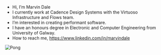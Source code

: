 -  Hi, I’m Marvin Dale
-  I currently work at Cadence Design Systems with the Virtuoso Infrastructure and Flows team.
-  I’m interested in creating performant software.
-  I have an honours degree in Electronic and Computer Engineering from University of Galway.
-  How to reach me, https://www.linkedin.com/in/marvindale

![Pong](https://github.com/MarvinDale/MarvinDale/assets/47068005/956d9a5a-2ebb-4e45-b203-8a0165b158a4)

<!---
MarvinDale/MarvinDale is a ✨ special ✨ repository because its `README.md` (this file) appears on your GitHub profile.
You can click the Preview link to take a look at your changes.
--->
